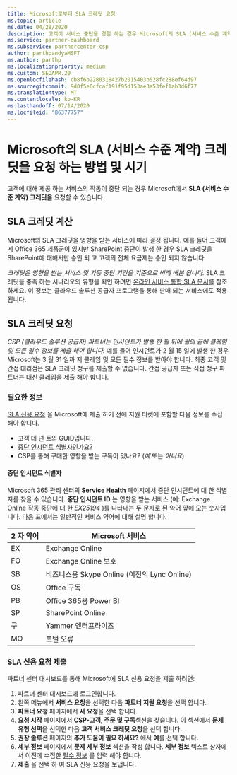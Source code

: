 ```yaml
---
title: Microsoft로부터 SLA 크레딧 요청
ms.topic: article
ms.date: 04/28/2020
description: 고객이 서비스 중단을 경험 하는 경우 Microsoft의 SLA (서비스 수준 계약) 크레딧을 요청 하는 이점, 제한 사항 및 절차를 알아보세요.
ms.service: partner-dashboard
ms.subservice: partnercenter-csp
author: parthpandyaMSFT
ms.author: parthp
ms.localizationpriority: medium
ms.custom: SEOAPR.20
ms.openlocfilehash: cb8f6b2280318427b2015403b528fc288ef64d97
ms.sourcegitcommit: 9d0f5e6cfcaf191f95d153ae3a53fef1ab3d6f77
ms.translationtype: MT
ms.contentlocale: ko-KR
ms.lasthandoff: 07/14/2020
ms.locfileid: "86377757"
---
```

# <a name="how-and-when-to-request-a-service-level-agreement-sla-credit-from-microsoft"></a>Microsoft의 SLA (서비스 수준 계약) 크레딧을 요청 하는 방법 및 시기

고객에 대해 제공 하는 서비스의 작동이 중단 되는 경우 Microsoft에서 **SLA (서비스 수준 계약) 크레딧을** 요청할 수 있습니다.

## <a name="sla-credit-calculation"></a>SLA 크레딧 계산

Microsoft의 SLA 크레딧을 영향을 받는 서비스에 따라 결정 됩니다. 예를 들어 고객에 게 Office 365 제품군이 있지만 SharePoint 중단이 발생 한 경우 SLA 크레딧을 SharePoint에 대해서만 승인 되 고 고객의 전체 요금제는 승인 되지 않습니다.

*크레딧은 영향을 받는 서비스 및 가동 중단 기간을 기준으로 비례 배분 됩니다.* SLA 크레딧을 충족 하는 시나리오의 유형을 확인 하려면 [온라인 서비스 통합 SLA 문서](http://www.microsoftvolumelicensing.com/DocumentSearch.aspx?Mode=3&DocumentTypeId=37)를 참조 하세요. 이 정보는 클라우드 솔루션 공급자 프로그램을 통해 판매 되는 서비스에도 적용 됩니다.

## <a name="request-an-sla-credit"></a>SLA 크레딧 요청

*CSP (클라우드 솔루션 공급자) 파트너는 인시던트가 발생 한 월 뒤에 월의 끝에 클레임 및 모든 필수 정보를 제출 해야 합니다.* 예를 들어 인시던트가 2 월 15 일에 발생 한 경우 Microsoft는 3 월 31 일까 지 클레임 및 모든 필수 정보를 받아야 합니다. 최종 고객 및 간접 대리점은 SLA 크레딧 청구를 제출할 수 없습니다. 간접 공급자 또는 직접 청구 파트너는 대신 클레임을 제출 해야 합니다.

### <a name="required-information"></a>필요한 정보

[SLA 신용 요청](#submit-sla-credit-request) 을 Microsoft에 제출 하기 전에 지원 티켓에 포함할 다음 정보를 수집 해야 합니다.

- 고객 테 넌 트의 GUID입니다.
- [중단 인시던트 식별자](#outage-incident-identifier)인가요?
- CSP를 통해 구매한 영향을 받는 구독이 있나요? (*예* 또는 *아니요*)

#### <a name="outage-incident-identifier"></a>중단 인시던트 식별자

Microsoft 365 관리 센터의 **Service Health** 페이지에서 중단 인시던트에 대 한 식별자를 찾을 수 있습니다. **중단 인시던트 ID** 는 영향을 받는 서비스 (예: Exchange Online 작동 중단에 대 한 *EX25194* )를 나타내는 두 문자로 된 약어 앞에 오는 숫자입니다. 다음 표에서는 일반적인 서비스 약어에 대해 설명 합니다.

| 2 자 약어 | Microsoft 서비스 |
| ----------------------- | ----------------- |
| EX | Exchange Online |
| FO | Exchange Online 보호 |
| SB | 비즈니스용 Skype Online (이전의 Lync Online) |
| OS | Office 구독 |
| PB | Office 365용 Power BI |
| SP | SharePoint Online |
| 구 | Yammer 엔터프라이즈 |
| MO | 포털 오류 |

### <a name="submit-sla-credit-request"></a>SLA 신용 요청 제출

파트너 센터 대시보드를 통해 Microsoft에 SLA 신용 요청을 제출 하려면:

1. 파트너 센터 대시보드에 로그인합니다.
2. 왼쪽 메뉴에서 **서비스 요청**을 선택한 다음 **파트너 지원 요청**을 선택 합니다.
3. **파트너 요청** 페이지에서 **새 요청**을 선택 합니다.
4. **요청 시작** 페이지에서 **CSP-고객, 주문 및 구독**섹션을 찾습니다. 이 섹션에서 **문제 유형 선택**을 선택한 다음 **고객 서비스 크레딧 요청**을 선택 합니다.
5. **권장 솔루션** 페이지의 **추가 도움이 필요 하세요?** 에서 **예**를 선택 합니다.
6. **세부 정보** 페이지에서 **문제 세부 정보** 섹션을 작성 합니다. **세부 정보** 텍스트 상자에서 이전에 수집한 [필수 정보](#required-information) 를 입력 해야 합니다.
7. **제출** 을 선택 하 여 SLA 신용 요청을 보냅니다.
